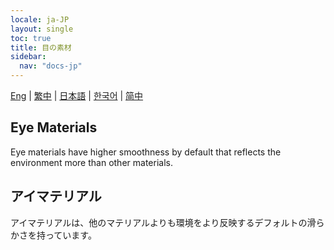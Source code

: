 ```yaml
---
locale: ja-JP
layout: single
toc: true
title: 目の素材
sidebar:
  nav: "docs-jp"
---
```

[Eng](/dancexr/features/material_eyes) | [繁中](/tw/dancexr/features/material_eyes) | [日本語](/jp/dancexr/features/material_eyes) | [한국어](/kr/dancexr/features/material_eyes) | [简中](/zh/dancexr/features/material_eyes)

## Eye Materials
Eye materials have higher smoothness by default that reflects the environment more than other materials.

## アイマテリアル
アイマテリアルは、他のマテリアルよりも環境をより反映するデフォルトの滑らかさを持っています。